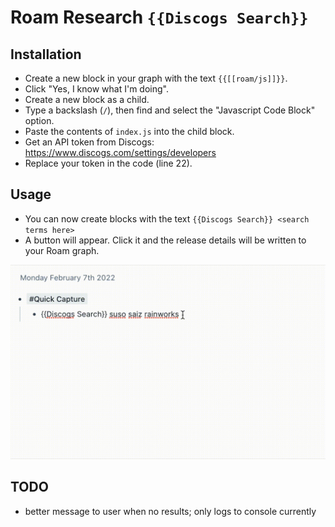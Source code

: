# Roam Research `{{Discogs Search}}`

## Installation

- Create a new block in your graph with the text `{{[[roam/js]]}}`.
- Click "Yes, I know what I'm doing".
- Create a new block as a child.
- Type a backslash (`/`), then find and select the "Javascript Code Block" option.
- Paste the contents of `index.js` into the child block.
- Get an API token from Discogs: https://www.discogs.com/settings/developers
- Replace your token in the code (line 22).

## Usage

- You can now create blocks with the text `{{Discogs Search}} <search terms here>`
- A button will appear. Click it and the release details will be written to your Roam graph.

![Usage video](how-to.gif)

## TODO

- better message to user when no results; only logs to console currently
